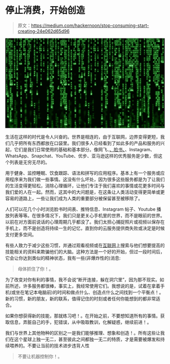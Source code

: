 # 停止消费，开始创造

> 原文：<https://medium.com/hackernoon/stop-consuming-start-creating-24e062d65d96>

![](img/3965fa7dce29d60e4b4a9d7bbf12be9c.png)

生活在这样的时代是令人兴奋的。世界是相连的，由于互联网，边界变得更短，我们几乎把所有东西都放在口袋里。我们很多人已经看到了如此多的产品和服务的兴起，它们是我们日常使用的基础和基本部分。像网飞、[、脸书、](https://hackernoon.com/tagged/facebook)、Instagram、WhatsApp、Snapchat、YouTube、优步、亚马逊这样的优秀服务是少数，但这个列表是无穷无尽的。

用于健身、监控睡眠、饮食跟踪、语法和拼写的应用程序。基本上有一个服务或应用程序来为我们做一些事情。这没有什么坏处，因为很多这些服务都是为了让我们的生活变得更轻松，消除心理循环，让他们专注于我们喜欢的事情或花更多时间与我们爱的人在一起。然而，这其中的大问题是，在这条让人类活动变得更简单或更容易的道路上，一些让我们成为人类的重要部分被保留甚至被移除了。

人们可以花几个小时浏览脸书时间表、推特信息、Instagram 帖子、Youtube 播放列表等等。在很多情况下，我们只是更关心手机里的世界，而不是眼前的世界。以前在对方面前说话的心理周期几乎都没了。我们太担心捕捉照片或视频以保存在手机上，而不是创造将持续一生的记忆，直到你的云服务提供商失败或决定是时候支付更多空间。

有些人致力于减少这些习惯，并通过观看视频或在[互联网](https://hackernoon.com/tagged/internet)上搜索与他们想要提高的技能相关的资料来欺骗他们的大脑。这种方法是一个好的开始，但过一段时间后，它会让你达到类似的精神状态，我有一些(非爆炸性的)消息:

> 母体抓住了你！。

为了改变对你有利的事情，我不会说“断开连接，躲在洞穴里”，因为那不现实。如前所述，许多服务都很棒，事实上，我经常使用它们。我想说的是，试着在拿着手机(或坐在笔记本电脑前)的时间和做点什么、创造点什么之间找到一个平衡点！。新的习惯，新的朋友，新的联系，值得记住的时刻或者任何你能想到的都非常适合。

如果你想获得新的技能，那就练习吧！。在开始之前，不要想知道所有的事情。获取信息，弄脏自己的手，犯错误，从中吸取教训，化解疑惑，继续前进！。

我们与世界上其他物种的区别之一是我们能够推理、想象和创造！。所有这些让我们在这个星球上独一无二，甚至彼此之间都独一无二的特质，才是需要被爆发和持续喂养的。不要让当前的技术进步违背人性

> 不要让机器控制你！。